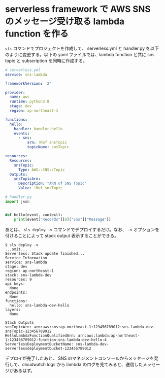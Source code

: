 # serverless framework で AWS SNS のメッセージ受け取る lambda function を作る

`sls` コマンドでプロジェクトを作成して、 serverless.yml と handler.py を以下のように変更する。以下の yaml ファイルでは、lambda function と共に sns topic と subscription を同時に作成する。

```yaml
# serverless.yml
service: sns-lambda

frameworkVersion: '2'

provider:
  name: aws
  runtime: python3.8
  stage: dev
  region: ap-northeast-1

functions:
  hello:
    handler: handler.hello
    events:
      - sns:
          arn: !Ref snsTopic
          topicName: snsTopic

resources:
  Resources:
    snsTopic:
      Type: AWS::SNS::Topic
  Outputs:
    snsTopicArn:
      Description: "ARN of SNS Topic"
      Value: !Ref snsTopic
```

```python
# handler.py
import json


def hello(event, context):
    print(event["Records"][0]["Sns"]["Message"])
```

あとは、 `sls deploy -v` コマンドでデプロイするだけ。なお、 `-v` オプションを付けることによって stack output 表示することができる。
```
$ sls deploy -v
...omit...
Serverless: Stack update finished...
Service Information
service: sns-lambda
stage: dev
region: ap-northeast-1
stack: sns-lambda-dev
resources: 9
api keys:
  None
endpoints:
  None
functions:
  hello: sns-lambda-dev-hello
layers:
  None

Stack Outputs
snsTopicArn: arn:aws:sns:ap-northeast-1:123456789012:sns-lambda-dev-snsTopic-123456789012
HelloLambdaFunctionQualifiedArn: arn:aws:lambda:ap-northeast-1:123456789012:function:sns-lambda-dev-hello:4
ServerlessDeploymentBucketName: sns-lambda-dev-serverlessdeploymentbucket-123456789012
```

デプロイが完了したあと、 SNS のマネジメントコンソールからメッセージを発行して、cloudwatch logs から lambda のログを見てみると、送信したメッセージがあるはず。
